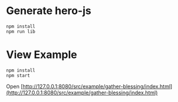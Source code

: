 # Generate hero-js
```
npm install
npm run lib

```

# View Example
```
npm install
npm start
```
Open [http://127.0.0.1:8080/src/example/gather-blessing/index.html](http://127.0.0.1:8080/src/example/gather-blessing/index.html)